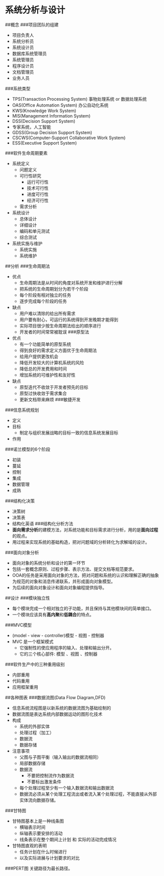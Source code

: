 # 系统分析与设计 
##概念
###项目团队的组建
* 项目负责人
* 系统分析员
* 系统设计员
* 数据库系统管理员
* 系统管理员
* 程序设计员
* 文档管理员
* 业务人员

###系统类型
* TPS(Transaction Processing System) 事物处理系统 or 数据处理系统
* OAS(Office Automation System) 办公自动化系统
* KWS(Knowledge Work System)
* MIS(Management Information System)
* DSS(Decision Support System)
* 专家系统，人工智能
* GDSS(Group Decision Support System)
* CSCWS(Computer-Support Collaborative Work System)
* ESS(Executive Support System)

###软件生命周期要素
* 系统定义
	* 问题定义
	* 可行性研究
		* 运行可行性
		* 技术可行性
		* 进度可行性
		* 经济可行性
	* 需求分析
* 系统设计
	* 总体设计
	* 详细设计
	* 编码和单元测试
	* 综合测试
* 系统实施与维护
	* 系统实施
	* 系统维护

##分析
###生命周期法
* 优点
	* 生命周期法是从时间的角度对系统开发和维护进行分解
	* 把系统的生命周期划分为若干个阶段
	* 每个阶段有相对独立的任务
	* 逐步完成每个阶段的任务
* 缺点
	* 用户难以清除的给出所有需求
	* 用户要有耐心，可运行的系统得到开发晚期才能得到
	* 实际项目很少按生命周期法给出的顺序进行	
	* 开发者的时间常常被耽误
###原型法
* 优点
	* 有一个功能简单的原型系统	
	* 得到良好的需求定义方面优于生命周期法
	* 给用户提供更改机会
	* 降低开发较大的计算机系统的风险
	* 降低总的开发费用和时间
	* 增加系统的可维护性和友好性
* 缺点
	* 原型迭代不收敛于开发者预先的目标
	* 原型过快收敛于需求集合
	* 更新文档带来麻烦
###敏捷开发

###信息系统规划
* 定义
* 目标
	* 制定与组织发展战略的目标一致的信息系统发展目标	
* 作用

###诺兰模型的6个阶段
* 初装
* 蔓延
* 控制
* 集成
* 数据管理
* 成熟
	

###结构化决策
* 决策树
* 决策表
* 结构化英语
###结构化分析方法
* **面向需求分析**的建模方法，对系统功能和目标需求进行分析，用的是**面向过程**的观点。
* 用过程来实现系统的基础构造，把对问题域的分析转化为求解域的设计。

###面向对象分析
* 面向对象的系统分析和设计的第一环节
* 包括一套概念原则、过程步骤、表示方法、提交文档等规范要求。
* OOA的任务是采用面向对象的方法，把对问题和系统的认识和理解正确的抽象为规范的对象和消息传递联系，并形成面向对象模型。
* 为后续的面向对象设计和面向对象编程提供指导。


##设计
###模块独立性
* 每个模块完成一个相对独立的子功能，并且保持与其他模块间的简单接口。
* 一个模块应该具有**高内聚**和**低耦合**的特点。

###MVC模型
* (model - view - controller)模型 - 视图 - 控制器
* MVC 是一个框架模式
	* 它强制性的使应用程序的输入、处理和输出分开。
	* 它的三个核心部件: 模型 、视图 、控制器

###软件生产中的三种重用级别
* 内部重用
* 代码重用
* 应用框架重用

##各种图表
###数据流图(Data Flow Diagram,DFD)
* 信息系统流程图是以新系统的数据流图为基础绘制的
* 数据流图是表达系统内部数据运动的图形化技术
* 构成
	* 系统的外部实体
	* 处理过程（加工）
	* 数据流
	* 数据存储
* 注意事项
	* 父图与子图平衡（输入输出的数据流相同）
	* 局部数据存储
	* 数据流
		* 不要把控制流作为数据流
		* 不要标出激发条件
	* 每个处理过程至少有一个输入数据流和输出数据流
	* 数据流必须从某个处理工程流出或者流入某个处理过程，不能直接从外部实体流向数据存储。
	

###甘特图
* 甘特图基本上是一种线条图
	* 横轴表示时间
	* 纵轴表示要安排的活动
	* 线条表示在整个期间上计划 和 实际的活动完成情况
* 甘特图直观的表明
	* 任务计划在什么时候进行
	* 以及实际进展与计划要求的对比
	
###PERT图
关键路径为最长路径。
